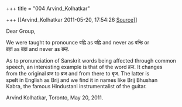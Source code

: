 +++
title = "004 Arvind_Kolhatkar"

+++
[[Arvind_Kolhatkar	2011-05-20, 17:54:26 [Source](https://groups.google.com/g/samskrita/c/l85fCym6klM)]]



Dear Group,

We were taught to pronounce वह्नि as वह्नि and never as वन्हि or  
ब्रह्म as ब्रह्म and never as ब्रम्ह.

As to pronunciation of Sanskrit words being affected through common  
speech, an interesting example is that of the word व्रज. It changes  
from the original व्रज to ब्रज and from there to बृज. The latter is  
spelt in English as Brij and we find it in names like Brij Bhushan  
Kabra, the famous Hindustani instrumentalist of the guitar.

Arvind Kolhatkar, Toronto, May 20, 2011.

  

